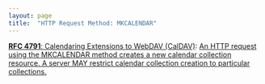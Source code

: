```yaml
---
layout: page
title:  "HTTP Request Method: MKCALENDAR"
---
```


[**RFC 4791**: Calendaring Extensions to WebDAV (CalDAV)](/specs/IETF/RFC/4791 "This document defines extensions to the Web Distributed Authoring and Versioning (WebDAV) protocol to specify a standard way of accessing, managing, and sharing calendaring and scheduling information based on the iCalendar format. This document defines the &#34;calendar-access&#34; feature of CalDAV."): [An HTTP request using the MKCALENDAR method creates a new calendar collection resource. A server MAY restrict calendar collection creation to particular collections.](http://tools.ietf.org/html/rfc4791#section-5.3.1)

